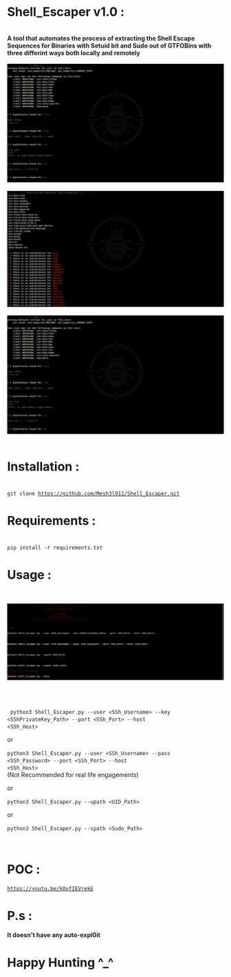 
# Shell_Escaper v1.0 :

<br><b>A tool that automates the process of extracting the Shell Escape Sequences for Binaries with Setuid bit and Sudo out of GTFOBins with three differint ways both locally and remotely </b>
<br>
<br>
![](Shell_Escaper_images/sudo.png)  <br>
<br>
![](Shell_Escaper_images/suid.png)  <br>
<br>
![](Shell_Escaper_images/sudo.png)  <br>
<br>


# Installation : 
<br><code>git clone https://github.com/Mesh3l911/Shell_Escaper.git</code>
<br>

# Requirements :
<br>
<code>pip install -r requirements.txt</code>
<br>

# Usage :
<br>
 
 ![](Shell_Escaper_images/usage.png)  <br>
<br>

<br>

<code> python3 Shell_Escaper.py --user <SSh_Username> --key <SShPrivateKey_Path> --port <SSh_Port> --host <SSh_Host> </code>
<br>

or
<br>

<code>python3 Shell_Escaper.py --user <SSh_Username> --pass <SSh_Password> --port <SSh_Port> --host <SSh_Host></code><br>(Not Recommended for real life engagements)
<br>

or
<br>

<code>python3 Shell_Escaper.py --upath <UID_Path></code>
<br>

or
<br>

<code>python3 Shell_Escaper.py --spath <Sudo_Path></code>

<br>

 # POC :
 <code>https://youtu.be/kOvfIEVrekE</code>
  
# P.s :
<b>It doesn't have any auto-expl0it<b> 

# Happy Hunting ^_^ 
